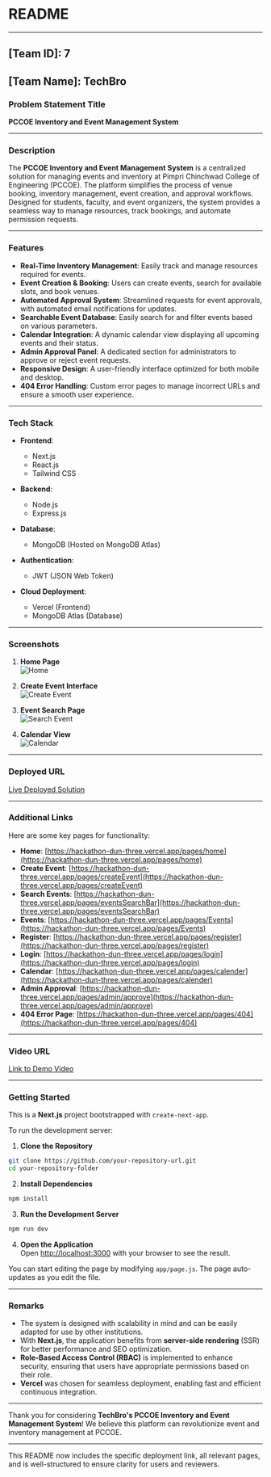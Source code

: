 # **README**

---

## **[Team ID]: 7**  
## **[Team Name]: TechBro**

### **Problem Statement Title**  
**PCCOE Inventory and Event Management System**

---

### **Description**  
The **PCCOE Inventory and Event Management System** is a centralized solution for managing events and inventory at Pimpri Chinchwad College of Engineering (PCCOE). The platform simplifies the process of venue booking, inventory management, event creation, and approval workflows. Designed for students, faculty, and event organizers, the system provides a seamless way to manage resources, track bookings, and automate permission requests.  

---

### **Features**  
- **Real-Time Inventory Management**: Easily track and manage resources required for events.
- **Event Creation & Booking**: Users can create events, search for available slots, and book venues.
- **Automated Approval System**: Streamlined requests for event approvals, with automated email notifications for updates.
- **Searchable Event Database**: Easily search for and filter events based on various parameters.
- **Calendar Integration**: A dynamic calendar view displaying all upcoming events and their status.
- **Admin Approval Panel**: A dedicated section for administrators to approve or reject event requests.
- **Responsive Design**: A user-friendly interface optimized for both mobile and desktop.
- **404 Error Handling**: Custom error pages to manage incorrect URLs and ensure a smooth user experience.

---

### **Tech Stack**  
- **Frontend**:  
  - Next.js  
  - React.js  
  - Tailwind CSS  

- **Backend**:  
  - Node.js  
  - Express.js  

- **Database**:  
  - MongoDB (Hosted on MongoDB Atlas)

- **Authentication**:  
  - JWT (JSON Web Token)

- **Cloud Deployment**:  
  - Vercel (Frontend)  
  - MongoDB Atlas (Database)

---

### **Screenshots**  
1. **Home Page**  
   ![Home](https://hackathon-dun-three.vercel.app/pages/home)

2. **Create Event Interface**  
   ![Create Event](https://hackathon-dun-three.vercel.app/pages/createEvent)

3. **Event Search Page**  
   ![Search Event](https://hackathon-dun-three.vercel.app/pages/eventsSearchBar)

4. **Calendar View**  
   ![Calendar](https://hackathon-dun-three.vercel.app/pages/calender)

---

### **Deployed URL**  
[Live Deployed Solution](https://hackathon-dun-three.vercel.app/)

---

### **Additional Links**  
Here are some key pages for functionality:

- **Home**: [https://hackathon-dun-three.vercel.app/pages/home](https://hackathon-dun-three.vercel.app/pages/home)  
- **Create Event**: [https://hackathon-dun-three.vercel.app/pages/createEvent](https://hackathon-dun-three.vercel.app/pages/createEvent)  
- **Search Events**: [https://hackathon-dun-three.vercel.app/pages/eventsSearchBar](https://hackathon-dun-three.vercel.app/pages/eventsSearchBar)  
- **Events**: [https://hackathon-dun-three.vercel.app/pages/Events](https://hackathon-dun-three.vercel.app/pages/Events)  
- **Register**: [https://hackathon-dun-three.vercel.app/pages/register](https://hackathon-dun-three.vercel.app/pages/register)  
- **Login**: [https://hackathon-dun-three.vercel.app/pages/login](https://hackathon-dun-three.vercel.app/pages/login)  
- **Calendar**: [https://hackathon-dun-three.vercel.app/pages/calender](https://hackathon-dun-three.vercel.app/pages/calender)  
- **Admin Approval**: [https://hackathon-dun-three.vercel.app/pages/admin/approve](https://hackathon-dun-three.vercel.app/pages/admin/approve)  
- **404 Error Page**: [https://hackathon-dun-three.vercel.app/pages/404](https://hackathon-dun-three.vercel.app/pages/404)

---

### **Video URL**  
[Link to Demo Video](https://hackathon-dun-three.vercel.app/video-demo)

---

### **Getting Started**  
This is a **Next.js** project bootstrapped with `create-next-app`.

To run the development server:

1. **Clone the Repository**  
```bash
git clone https://github.com/your-repository-url.git
cd your-repository-folder
```

2. **Install Dependencies**  
```bash
npm install
```

3. **Run the Development Server**  
```bash
npm run dev
```

4. **Open the Application**  
Open [http://localhost:3000](http://localhost:3000) with your browser to see the result.

You can start editing the page by modifying `app/page.js`. The page auto-updates as you edit the file.

---

### **Remarks**  
- The system is designed with scalability in mind and can be easily adapted for use by other institutions.
- With **Next.js**, the application benefits from **server-side rendering** (SSR) for better performance and SEO optimization.
- **Role-Based Access Control (RBAC)** is implemented to enhance security, ensuring that users have appropriate permissions based on their role.
- **Vercel** was chosen for seamless deployment, enabling fast and efficient continuous integration.

---

Thank you for considering **TechBro's PCCOE Inventory and Event Management System**! We believe this platform can revolutionize event and inventory management at PCCOE.

--- 

This README now includes the specific deployment link, all relevant pages, and is well-structured to ensure clarity for users and reviewers.

